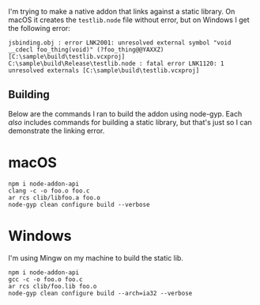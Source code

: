 I'm trying to make a native addon that links against a static library.  On macOS it creates the `testlib.node` file without error, but on Windows I get the following error:

```
jsbinding.obj : error LNK2001: unresolved external symbol "void __cdecl foo_thing(void)" (?foo_thing@@YAXXZ) [C:\sample\build\testlib.vcxproj]
C:\sample\build\Release\testlib.node : fatal error LNK1120: 1 unresolved externals [C:\sample\build\testlib.vcxproj]
```

## Building

Below are the commands I ran to build the addon using node-gyp.  Each *also* includes commands for building a static library, but that's just so I can demonstrate the linking error.

# macOS

```
npm i node-addon-api
clang -c -o foo.o foo.c
ar rcs clib/libfoo.a foo.o
node-gyp clean configure build --verbose
```

# Windows

I'm using Mingw on my machine to build the static lib.

```
npm i node-addon-api
gcc -c -o foo.o foo.c
ar rcs clib/foo.lib foo.o
node-gyp clean configure build --arch=ia32 --verbose
```
